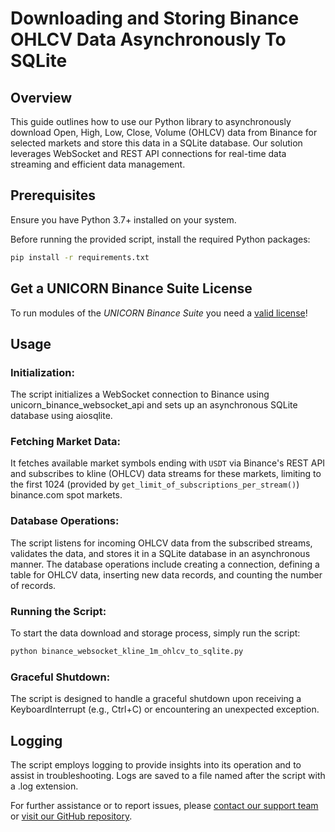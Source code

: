 # Downloading and Storing Binance OHLCV Data Asynchronously To SQLite
## Overview
This guide outlines how to use our Python library to asynchronously download Open, High, Low, Close, Volume (OHLCV) 
data from Binance for selected markets and store this data in a SQLite database. Our solution leverages WebSocket and 
REST API connections for real-time data streaming and efficient data management.

## Prerequisites
Ensure you have Python 3.7+ installed on your system. 

Before running the provided script, install the required Python packages:
```bash
pip install -r requirements.txt
```
## Get a UNICORN Binance Suite License
To run modules of the *UNICORN Binance Suite* you need a [valid license](https://shop.lucit.services)!

## Usage
### Initialization:
The script initializes a WebSocket connection to Binance using unicorn_binance_websocket_api and sets up an asynchronous 
SQLite database using aiosqlite.

### Fetching Market Data:
It fetches available market symbols ending with `USDT` via Binance's REST API and subscribes to kline (OHLCV) data 
streams for these markets, limiting to the first 1024 (provided by `get_limit_of_subscriptions_per_stream()`) 
binance.com spot markets.

### Database Operations:
The script listens for incoming OHLCV data from the subscribed streams, validates the data, and stores it in a SQLite 
database in an asynchronous manner. The database operations include creating a connection, defining a table for OHLCV 
data, inserting new data records, and counting the number of records.

### Running the Script:
To start the data download and storage process, simply run the script:
```bash
python binance_websocket_kline_1m_ohlcv_to_sqlite.py
```

### Graceful Shutdown:
The script is designed to handle a graceful shutdown upon receiving a KeyboardInterrupt (e.g., Ctrl+C) or encountering 
an unexpected exception.

## Logging
The script employs logging to provide insights into its operation and to assist in troubleshooting. Logs are saved to a 
file named after the script with a .log extension.

For further assistance or to report issues, please [contact our support team](https://www.lucit.tech/get-support.html) 
or [visit our GitHub repository](https://github.com/LUCIT-Systems-and-Development/unicorn-binance-websocket-api).